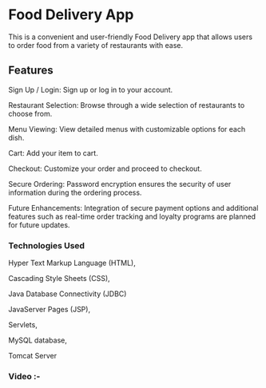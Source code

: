 # Food Delivery App

This is a convenient and user-friendly Food Delivery app that allows users to order food from a variety of restaurants with ease.

## Features

Sign Up / Login: Sign up or log in to your account.

Restaurant Selection: Browse through a wide selection of restaurants to choose from.

Menu Viewing: View detailed menus with customizable options for each dish.

Cart: Add your item to cart.

Checkout: Customize your order and proceed to checkout.

Secure Ordering: Password encryption ensures the security of user information during the ordering process.

Future Enhancements: Integration of secure payment options and additional features such as real-time order tracking and loyalty programs are planned for future updates.


### Technologies Used
Hyper Text Markup Language (HTML),

Cascading Style Sheets (CSS),

Java Database Connectivity (JDBC)

JavaServer Pages (JSP),

Servlets,

MySQL database,

Tomcat Server

### Video :-
